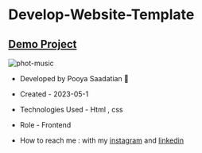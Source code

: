 # Develop-Website-Template

## [Demo Project](https://p-stn.github.io/Develop-Website-Template/)

![phot-music](![photo-dev](https://github.com/p-stn/Develop-Website-Template/assets/63667741/efe74fb8-c971-4bca-9119-6e17809d0af9))


- Developed by Pooya Saadatian 🤙

-  Created - 2023-05-1

- Technologies Used - Html , css  

- Role - Frontend

- How to reach me : with my [instagram]() and [linkedin]()
